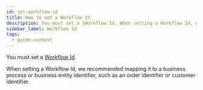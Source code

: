 ```yaml
---
id: set-workflow-id
title: How to set a Workflow Id
description: You must set a [Workflow Id. When setting a Workflow Id, we recommended mapping it to a business process or business entity identifier, such as an order identifier or customer identifier.
sidebar_label: Workflow Id
tags:
  - guide-context
---
```


You must set a [Workflow Id](/concepts/what-is-a-workflow-id).

When setting a Workflow Id, we recommended mapping it to a business process or business entity identifier, such as an order identifier or customer identifier.

